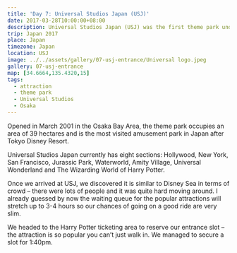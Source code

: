 ```yaml
---
title: 'Day 7: Universal Studios Japan (USJ)'
date: 2017-03-28T10:00:00+08:00
description: Universal Studios Japan (USJ) was the first theme park under the Universal Studios brand to be built in Asia.
trip: Japan 2017
place: Japan
timezone: Japan
location: USJ
image: ../../assets/gallery/07-usj-entrance/Universal logo.jpeg
gallery: 07-usj-entrance
map: [34.6664,135.4320,15]
tags:
  - attraction
  - theme park
  - Universal Studios
  - Osaka
---
```

Opened in March 2001 in the Osaka Bay Area, the theme park occupies an area of 39 hectares and is the most visited amusement park in Japan after Tokyo Disney Resort.

Universal Studios Japan currently has eight sections: Hollywood, New York, San Francisco, Jurassic Park, Waterworld, Amity Village, Universal Wonderland and The Wizarding World of Harry Potter.

Once we arrived at USJ, we discovered it is similar to Disney Sea in terms of crowd – there were lots of people and it was quite hard moving around. I already guessed by now the waiting queue for the popular attractions will stretch up to 3-4 hours so our chances of going on a good ride are very slim.

We headed to the Harry Potter ticketing area to reserve our entrance slot – the attraction is so popular you can’t just walk in. We managed to secure a slot for 1:40pm.
